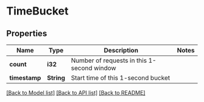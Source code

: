 # TimeBucket

## Properties

Name | Type | Description | Notes
------------ | ------------- | ------------- | -------------
**count** | **i32** | Number of requests in this 1-second window | 
**timestamp** | **String** | Start time of this 1-second bucket | 

[[Back to Model list]](../README.md#documentation-for-models) [[Back to API list]](../README.md#documentation-for-api-endpoints) [[Back to README]](../README.md)


